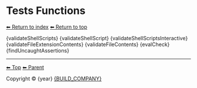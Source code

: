 # Tests Functions

[⬅ Return to index](index.md)
[⬅ Return to top](../index.md)

{validateShellScripts}
{validateShellScript}
{validateShellScriptsInteractive}
{validateFileExtensionContents}
{validateFileContents}
{evalCheck}
{findUncaughtAssertions}

<!-- TEMPLATE footer 5 -->
<hr />

[⬅ Top](index.md) [⬅ Parent ](../index.md)

Copyright &copy; {year} [{BUILD_COMPANY}]({BUILD_COMPANY_LINK}{title})
